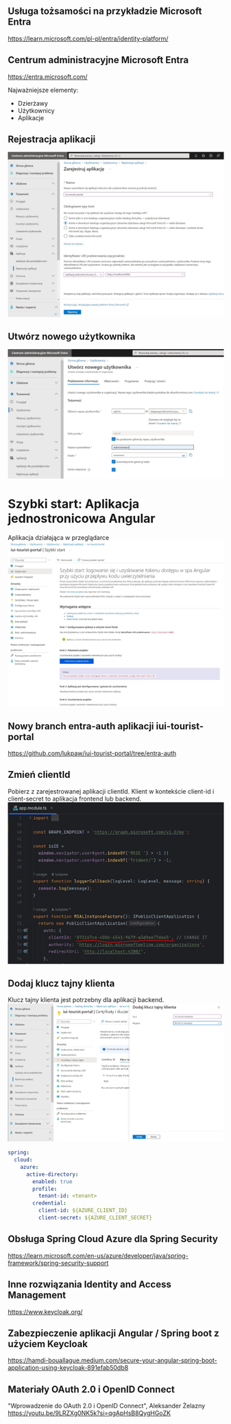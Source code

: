 ## Usługa tożsamości na przykładzie Microsoft Entra

https://learn.microsoft.com/pl-pl/entra/identity-platform/

## Centrum administracyjne Microsoft Entra
https://entra.microsoft.com/

Najważniejsze elementy:
* Dzierżawy
* Użytkownicy 
* Aplikacje

## Rejestracja aplikacji
![Rejestruj](https://github.com/lukpaw/iui-lectures/blob/main/iui04/img/1_entra_rejestruj.jpg "Rejestruj")

## Utwórz nowego użytkownika
![Nowy użytkownik](https://github.com/lukpaw/iui-lectures/blob/main/iui04/img/2_entra_utworz_uzytkownika.jpg "Nowy użytkownik")

# Szybki start: Aplikacja jednostronicowa Angular
Aplikacja działająca w przeglądarce
![Szybki start](https://github.com/lukpaw/iui-lectures/blob/main/iui04/img/3_entra_szybki_start.jpg "Szybki start")

## Nowy branch entra-auth aplikacji iui-tourist-portal 
https://github.com/lukpaw/iui-tourist-portal/tree/entra-auth

## Zmień clientId
Pobierz z zarejestrowanej aplikacji clientId.
Klient w kontekście client-id i client-secret to aplikacja frontend lub backend. 
![Zmień clientId](https://github.com/lukpaw/iui-lectures/blob/main/iui04/img/4_entra_zmien_client_id.jpg "Zmień clientId")

## Dodaj klucz tajny klienta
Klucz tajny klienta jest potrzebny dla aplikacji backend.
![odaj klucz tajny klienta](https://github.com/lukpaw/iui-lectures/blob/main/iui04/img/5_entra_zmien_client_secret.jpg "Dodaj klucz tajny klienta")

```yaml
spring:
  cloud:
    azure:
      active-directory:
        enabled: true
        profile:
          tenant-id: <tenant>
        credential:
          client-id: ${AZURE_CLIENT_ID}
          client-secret: ${AZURE_CLIENT_SECRET}
```
## Obsługa Spring Cloud Azure dla Spring Security
https://learn.microsoft.com/en-us/azure/developer/java/spring-framework/spring-security-support

## Inne rozwiązania Identity and Access Management
https://www.keycloak.org/

## Zabezpieczenie aplikacji Angular / Spring boot z użyciem Keycloak
https://hamdi-bouallague.medium.com/secure-your-angular-spring-boot-application-using-keycloak-891efab50db8

## Materiały OAuth 2.0 i OpenID Connect
"Wprowadzenie do OAuth 2.0 i OpenID Connect", Aleksander Żelazny https://youtu.be/9LRZXg0NK5k?si=qgApHsB8QygHGoZK